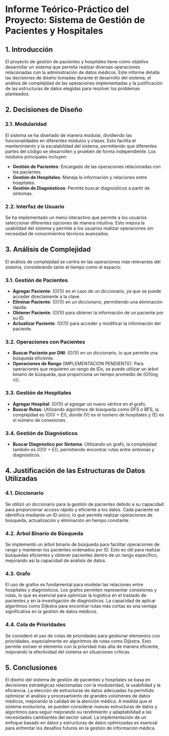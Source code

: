 # Informe Teórico-Práctico del Proyecto: Sistema de Gestión de Pacientes y Hospitales

## 1. Introducción

El proyecto de gestión de pacientes y hospitales tiene como objetivo desarrollar un sistema que permita realizar diversas operaciones relacionadas con la administración de datos médicos. Este informe detalla las decisiones de diseño tomadas durante el desarrollo del sistema, el análisis de complejidad de las operaciones implementadas y la justificación de las estructuras de datos elegidas para resolver los problemas planteados.

## 2. Decisiones de Diseño

### 2.1. Modularidad

El sistema se ha diseñado de manera modular, dividiendo las funcionalidades en diferentes módulos y clases. Esto facilita el mantenimiento y la escalabilidad del sistema, permitiendo que diferentes partes del código se desarrollen y prueben de forma independiente. Los módulos principales incluyen:

- **Gestión de Pacientes**: Encargado de las operaciones relacionadas con los pacientes.
- **Gestión de Hospitales**: Maneja la información y relaciones entre hospitales.
- **Gestión de Diagnósticos**: Permite buscar diagnósticos a partir de síntomas.

### 2.2. Interfaz de Usuario

Se ha implementado un menú interactivo que permite a los usuarios seleccionar diferentes opciones de manera intuitiva. Esto mejora la usabilidad del sistema y permite a los usuarios realizar operaciones sin necesidad de conocimientos técnicos avanzados.

## 3. Análisis de Complejidad

El análisis de complejidad se centra en las operaciones más relevantes del sistema, considerando tanto el tiempo como el espacio:

### 3.1. Gestión de Pacientes

- **Agregar Paciente**: \(O(1)\) en el caso de un diccionario, ya que se puede acceder directamente a la clave.
- **Eliminar Paciente**: \(O(1)\) en un diccionario, permitiendo una eliminación rápida.
- **Obtener Paciente**: \(O(1)\) para obtener la información de un paciente por su ID.
- **Actualizar Paciente**: \(O(1)\) para acceder y modificar la información del paciente.

### 3.2. Operaciones con Pacientes

- **Buscar Paciente por DNI**: \(O(1)\) en un diccionario, lo que permite una búsqueda eficiente.
- **Operaciones de Rango** (IMPLEMENTACION PENDIENTE): Para operaciones que requieren un rango de IDs, se puede utilizar un árbol binario de búsqueda, que proporciona un tiempo promedio de \(O(\log n)\).

### 3.3. Gestión de Hospitales

- **Agregar Hospital**: \(O(1)\) al agregar un nuevo vértice en el grafo.
- **Buscar Rutas**: Utilizando algoritmos de búsqueda como DFS o BFS, la complejidad es \(O(V + E)\), donde \(V\) es el número de hospitales y \(E\) es el número de conexiones.

### 3.4. Gestión de Diagnósticos

- **Buscar Diagnóstico por Síntoma**: Utilizando un grafo, la complejidad también es \(O(V + E)\), permitiendo encontrar rutas entre síntomas y diagnósticos.

## 4. Justificación de las Estructuras de Datos Utilizadas

### 4.1. Diccionario

Se utilizó un diccionario para la gestión de pacientes debido a su capacidad para proporcionar acceso rápido y eficiente a los datos. Cada paciente se identifica mediante un ID único, lo que permite realizar operaciones de búsqueda, actualización y eliminación en tiempo constante.

### 4.2. Árbol Binario de Búsqueda

Se implementó un árbol binario de búsqueda para facilitar operaciones de rango y mantener los pacientes ordenados por ID. Esto es útil para realizar búsquedas eficientes y obtener pacientes dentro de un rango específico, mejorando así la capacidad de análisis de datos.

### 4.3. Grafo

El uso de grafos es fundamental para modelar las relaciones entre hospitales y diagnósticos. Los grafos permiten representar conexiones y rutas, lo que es esencial para optimizar la logística en el traslado de pacientes y en la investigación de diagnósticos. La capacidad de aplicar algoritmos como Dijkstra para encontrar rutas más cortas es una ventaja significativa en la gestión de datos médicos.

### 4.4. Cola de Prioridades

Se consideró el uso de colas de prioridades para gestionar elementos con prioridades, especialmente en algoritmos de rutas como Dijkstra. Esto permite extraer el elemento con la prioridad más alta de manera eficiente, mejorando la efectividad del sistema en situaciones críticas.

## 5. Conclusiones

El diseño del sistema de gestión de pacientes y hospitales se basa en decisiones estratégicas relacionadas con la modularidad, la usabilidad y la eficiencia. La elección de estructuras de datos adecuadas ha permitido optimizar el análisis y procesamiento de grandes volúmenes de datos médicos, mejorando la calidad de la atención médica. A medida que el sistema evoluciona, se pueden considerar nuevas estructuras de datos y algoritmos para seguir mejorando su rendimiento y adaptabilidad a las necesidades cambiantes del sector salud. La implementación de un enfoque basado en datos y estructuras de datos optimizadas es esencial para enfrentar los desafíos futuros en la gestión de información médica.